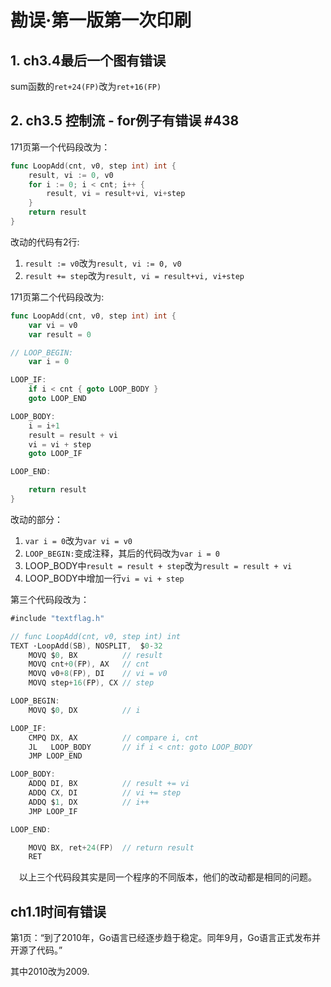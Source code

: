 # 勘误·第一版第一次印刷

## 1. ch3.4最后一个图有错误

sum函数的`ret+24(FP)`改为`ret+16(FP)`

## 2. ch3.5 控制流 - for例子有错误 #438

171页第一个代码段改为：

```go
func LoopAdd(cnt, v0, step int) int {
	result, vi := 0, v0
	for i := 0; i < cnt; i++ {
		result, vi = result+vi, vi+step
	}
	return result
}
```

改动的代码有2行:
1. `result := v0`改为`result, vi := 0, v0`
2. `result += step`改为`result, vi = result+vi, vi+step`

171页第二个代码段改为:

```go
func LoopAdd(cnt, v0, step int) int {
	var vi = v0
	var result = 0

// LOOP_BEGIN:
	var i = 0

LOOP_IF:
	if i < cnt { goto LOOP_BODY }
	goto LOOP_END

LOOP_BODY:
	i = i+1
	result = result + vi
	vi = vi + step
	goto LOOP_IF

LOOP_END:

	return result
}
```

改动的部分：
1. `var i = 0`改为`var vi = v0`
2. `LOOP_BEGIN:`变成注释，其后的代码改为`var i = 0`
3. LOOP_BODY中`result = result + step`改为`result = result + vi`
4. LOOP_BODY中增加一行`vi = vi + step`

第三个代码段改为：

```go
#include "textflag.h"

// func LoopAdd(cnt, v0, step int) int
TEXT ·LoopAdd(SB), NOSPLIT,  $0-32
	MOVQ $0, BX          // result
	MOVQ cnt+0(FP), AX   // cnt
	MOVQ v0+8(FP), DI    // vi = v0
	MOVQ step+16(FP), CX // step

LOOP_BEGIN:
	MOVQ $0, DX          // i

LOOP_IF:
	CMPQ DX, AX          // compare i, cnt
	JL   LOOP_BODY       // if i < cnt: goto LOOP_BODY
	JMP LOOP_END

LOOP_BODY:
	ADDQ DI, BX          // result += vi
	ADDQ CX, DI          // vi += step
	ADDQ $1, DX          // i++
	JMP LOOP_IF

LOOP_END:

	MOVQ BX, ret+24(FP)  // return result
	RET
```

　以上三个代码段其实是同一个程序的不同版本，他们的改动都是相同的问题。

## ch1.1时间有错误

第1页：“到了2010年，Go语言已经逐步趋于稳定。同年9月，Go语言正式发布并开源了代码。”

其中2010改为2009.


